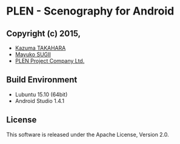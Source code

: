 PLEN - Scenography for Android
================================================================================
Copyright (c) 2015,
---
- [Kazuma TAKAHARA](https://github.com/kzm4269)
- [Mayuko SUGII](https://www.facebook.com/%E3%83%99%E3%83%AA%E3%83%BC%E3%83%9A%E3%82%A4%E3%83%B3%E3%83%88-MAYU-238870666291955/)
- [PLEN Project Company Ltd.](http://plen.jp/)

Build Environment
---
- Lubuntu 15.10 (64bit)
- Android Studio 1.4.1

License
---
This software is released under the Apache License, Version 2.0.
